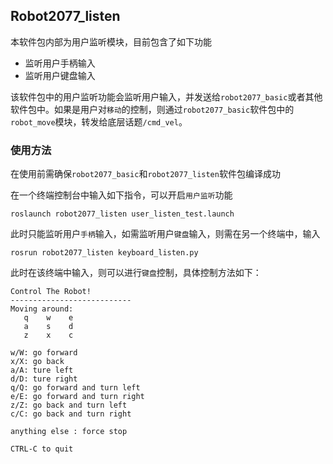 ## Robot2077_listen

本软件包内部为用户监听模块，目前包含了如下功能

- 监听用户手柄输入
- 监听用户键盘输入

该软件包中的用户监听功能会监听用户输入，并发送给`robot2077_basic`或者其他软件包中。如果是用户对`移动`的控制，则通过`robot2077_basic`软件包中的`robot_move`模块，转发给底层话题`/cmd_vel`。

### 使用方法

在使用前需确保`robot2077_basic`和`robot2077_listen`软件包编译成功

在一个终端控制台中输入如下指令，可以开启`用户监听`功能

```
roslaunch robot2077_listen user_listen_test.launch
```

此时只能监听用户`手柄`输入，如需监听用户`键盘`输入，则需在另一个终端中，输入

```
rosrun robot2077_listen keyboard_listen.py
```

此时在该终端中输入，则可以进行`键盘`控制，具体控制方法如下：

```
Control The Robot!
---------------------------
Moving around:
   q    w    e
   a    s    d
   z    x    c

w/W: go forward
x/X: go back
a/A: ture left
d/D: ture right
q/Q: go forward and turn left
e/E: go forward and turn right
z/Z: go back and turn left
c/C: go back and turn right

anything else : force stop

CTRL-C to quit
```